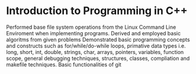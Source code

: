 # Introduction to Programming in C++

Performed base file system operations from the Linux Command Line Enviroment when implementing programs.
Derived and employed basic algoritms from given problems
Demonstrated basic programming concepts and constructs such as for/while/do-while loops, primative data types i.e. long, short, int, double, strings, char, arrays, pointers, variables, function scope, general debugging techniques, structures, classes, compliation and makefile techniques.
Basic functionalities of git

